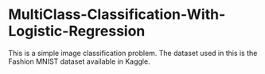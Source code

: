# MultiClass-Classification-With-Logistic-Regression
This is a simple image classification problem. The dataset used in this is the Fashion MNIST dataset available in Kaggle. 
